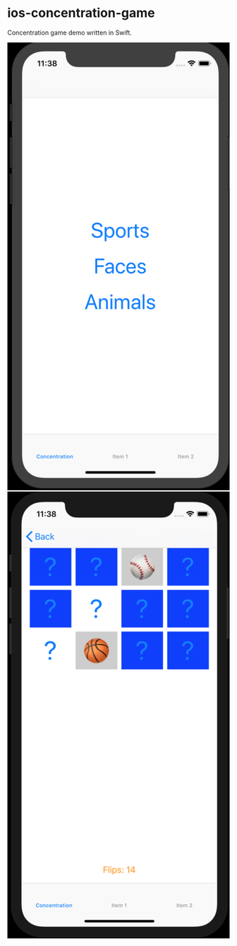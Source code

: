 # ios-concentration-game
Concentration game demo written in Swift.

![Alt text](screen1.png?raw=true "Concentration game")
![Alt text](screen2.png?raw=true "Concentration game")
